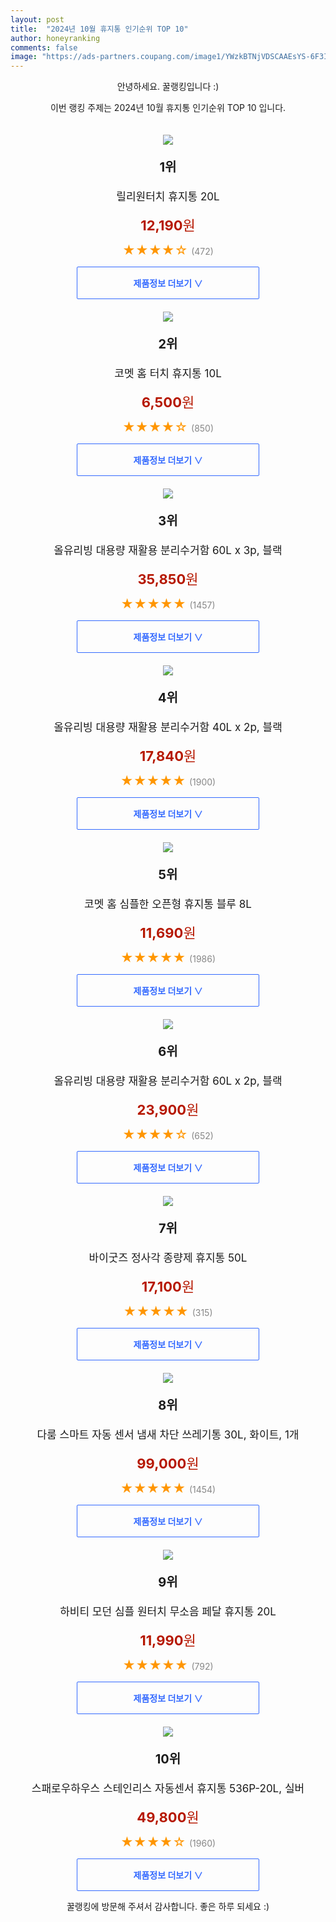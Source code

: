 ```yaml
---
layout: post
title:  "2024년 10월 휴지통 인기순위 TOP 10"
author: honeyranking
comments: false
image: "https://ads-partners.coupang.com/image1/YWzkBTNjVDSCAAEsYS-6F3IGfUeEvqxw6WbUlJQmAdQaYJJiOBU66fLayKxmCMXJi1rwA9yx2QSzL6inIh7-PjmhGXyCN1Zx7pIZGuhT5JcAaXUyYfEwOCA9vFONXz1NctAbtEuveYjOoSuQdE-kpoeJEU2yVGuacrzGR0NuVFyezObB34GUGRUNXOIY3Q4bhHxii3jVbEW7El9Y2dLrQo34tUL0G9Fak5XytKOXvZ9N7quw2okWQxq889Lzs5f9X2uALhi1_JRT_BuS34oRCGeP8jOkyTqMXngZ"
---
```

<p style="text-align: center;">안녕하세요. 꿀랭킹입니다 :)</p>
<p style="text-align: center;">이번 랭킹 주제는 2024년 10월 휴지통 인기순위 TOP 10 입니다.</p><center><img src="https://ads-partners.coupang.com/image1/YWzkBTNjVDSCAAEsYS-6F3IGfUeEvqxw6WbUlJQmAdQaYJJiOBU66fLayKxmCMXJi1rwA9yx2QSzL6inIh7-PjmhGXyCN1Zx7pIZGuhT5JcAaXUyYfEwOCA9vFONXz1NctAbtEuveYjOoSuQdE-kpoeJEU2yVGuacrzGR0NuVFyezObB34GUGRUNXOIY3Q4bhHxii3jVbEW7El9Y2dLrQo34tUL0G9Fak5XytKOXvZ9N7quw2okWQxq889Lzs5f9X2uALhi1_JRT_BuS34oRCGeP8jOkyTqMXngZ" style="margin-top:20px" /></center><p style="text-align: center; font-size: 20px"><b>1위</b></p><p style="text-align: center; font-size: 17px">릴리원터치 휴지통 20L</p><p style="text-align: center;"><span style="color: #b61800; font-size: 22px;"><b>12,190</b>원</span></p><p style="text-align: center;"><span style="color: #ff9600; font-size: 20px;">★★★★☆ </span><span style="color: #878787;">(472)</span></p><center><a href="https://link.coupang.com/re/AFFSDP?lptag=AF3899140&subid=honeyrank&pageKey=8193332177&itemId=425173195&vendorItemId=4046551205&traceid=V0-153-08ba74176aec6602&requestid=20241026090000187223178414&token=31850C%7CMIXED"><div style="font-size: 14px; display: inline-block; padding: 15px 90px; color: #346aff; border-radius: 2px; border: 1px solid #346aff; cursor: pointer;"><b>제품정보 더보기 &or;</b></div></a></center><center><img src="https://ads-partners.coupang.com/image1/yBp_LJdezkxFBPZVyDJufRKHOMKzG3JefZUpI8za2QDvJO-hMkeHXEkQ2KUaIV-ybHo8wUeBecka4jSHdMx_J6TvYZ-2n1UXtEbKE2FcUfutLbGhgWWcDysTVXJMmyTh6m3zFrEIKMgKNfQXWvGUGhobBJ4qNlI6Eimgx49uXIu338Kcrk0w7Ax-k7UChnqOFVuGGdWyihR0dEAsP5vV4nvdM2w4KvO4s2SHNxYO-F2vhq993g3bO-0VwFrO46Ak4Hlts4fIoJQ7NcY9bIexgtlYtghfCfPM520=" style="margin-top:20px" /></center><p style="text-align: center; font-size: 20px"><b>2위</b></p><p style="text-align: center; font-size: 17px">코멧 홈 터치 휴지통 10L</p><p style="text-align: center;"><span style="color: #b61800; font-size: 22px;"><b>6,500</b>원</span></p><p style="text-align: center;"><span style="color: #ff9600; font-size: 20px;">★★★★☆ </span><span style="color: #878787;">(850)</span></p><center><a href="https://link.coupang.com/re/AFFSDP?lptag=AF3899140&subid=honeyrank&pageKey=7373074555&itemId=19023954374&vendorItemId=86148227409&traceid=V0-153-b6954bf4a1910525&requestid=20241026090000187223178414&token=31850C%7CMIXED"><div style="font-size: 14px; display: inline-block; padding: 15px 90px; color: #346aff; border-radius: 2px; border: 1px solid #346aff; cursor: pointer;"><b>제품정보 더보기 &or;</b></div></a></center><center><img src="https://ads-partners.coupang.com/image1/XrWSAMtNfvUXe4I0Xhp1ySSFIMG1SpvgMHoT7Qot26gead5GXP4okgPYt7p9x_U9lS2Ke2oiqxs535U6dG7KQV4wzTQ4k-767u2HaDfpV7O5E2sZq5jxDJkQ0LKygwTYQt3v4B6SbNSDjEZYamuitDgl-q_poliJ4ZKnoQVc0gnIgmsPViCMIAfJ8jWnE5VUdCIO3-iJTnVeTjSJZODJhiTh_T-L2helNOrQVzruDMte-fXauCGB_6rwqZUoH1RtvdpPZgymrOF71t-ggcN2yy9xPEkyBg==" style="margin-top:20px" /></center><p style="text-align: center; font-size: 20px"><b>3위</b></p><p style="text-align: center; font-size: 17px">올유리빙 대용량 재활용 분리수거함 60L x 3p, 블랙</p><p style="text-align: center;"><span style="color: #b61800; font-size: 22px;"><b>35,850</b>원</span></p><p style="text-align: center;"><span style="color: #ff9600; font-size: 20px;">★★★★★ </span><span style="color: #878787;">(1457)</span></p><center><a href="https://link.coupang.com/re/AFFSDP?lptag=AF3899140&subid=honeyrank&pageKey=7867485475&itemId=21483841840&vendorItemId=88537980594&traceid=V0-153-90c305aabc2c40e3&clickBeacon=3e708e70-932d-11ef-bef2-9cef341bd75b%7E3&requestid=20241026090000187223178414&token=31850C%7CMIXED"><div style="font-size: 14px; display: inline-block; padding: 15px 90px; color: #346aff; border-radius: 2px; border: 1px solid #346aff; cursor: pointer;"><b>제품정보 더보기 &or;</b></div></a></center><center><img src="https://ads-partners.coupang.com/image1/zRCq8w9cWmcjlJfuzWjO00Fq1sLPWSvH9A8JzSGwfbOXz5ZjsSkJy16xK6er2A6l8kO5PKHzWO1U-RP5ZdFsRe4M9Ay37B2XoiXi5AXWOy7enNy0bG0bBw6IlG4XUfaha3hCaHOIJNiCyKCvcFzPNr-gFCi850mclXOoZFDTpRFTcZbQqm9RLd4E9FLdqzTqaVFyDTrfuKLTJSPRRPqaIJM0sjG3ofENf5wHN3kpVGf2rKm5BMLb_b3If6ANylI4CW7OHjR9s7O1Wh_QiXTy0JOtEVaBnQ==" style="margin-top:20px" /></center><p style="text-align: center; font-size: 20px"><b>4위</b></p><p style="text-align: center; font-size: 17px">올유리빙 대용량 재활용 분리수거함 40L x 2p, 블랙</p><p style="text-align: center;"><span style="color: #b61800; font-size: 22px;"><b>17,840</b>원</span></p><p style="text-align: center;"><span style="color: #ff9600; font-size: 20px;">★★★★★ </span><span style="color: #878787;">(1900)</span></p><center><a href="https://link.coupang.com/re/AFFSDP?lptag=AF3899140&subid=honeyrank&pageKey=7867485415&itemId=21483841581&vendorItemId=88537980329&traceid=V0-153-0346c17ac4f8212a&clickBeacon=3e708e70-932d-11ef-a938-9a1b35be3c1c%7E3&requestid=20241026090000187223178414&token=31850C%7CMIXED"><div style="font-size: 14px; display: inline-block; padding: 15px 90px; color: #346aff; border-radius: 2px; border: 1px solid #346aff; cursor: pointer;"><b>제품정보 더보기 &or;</b></div></a></center><center><img src="https://ads-partners.coupang.com/image1/cmSpgHg6XRVVnWuVcoS9nKIbDcw4aR79oOPg3-1MQEomTVr_Upexy4Z--qcv9Tt_npuAs02Raj3-yaGmFDV-ezGH-pgNaVvWT4XanjkfzrTE9Wit_Bhv-9lUAcvNkspW2CJ41z_h1RBPZJgHfTWCM169TI0WKuMW1svyhwnGcizClhw797peam6KCm9Zn_j_8FVLz38tkTb3JWImPqzred7hAlIESHL_a9ad9K23hrxRw2u3ecPprFQkThxD2yPTZLbZP0fp_uJJ0D5MvPUMvNJYCDUAyYrfbuVf" style="margin-top:20px" /></center><p style="text-align: center; font-size: 20px"><b>5위</b></p><p style="text-align: center; font-size: 17px">코멧 홈 심플한 오픈형 휴지통 블루 8L</p><p style="text-align: center;"><span style="color: #b61800; font-size: 22px;"><b>11,690</b>원</span></p><p style="text-align: center;"><span style="color: #ff9600; font-size: 20px;">★★★★★ </span><span style="color: #878787;">(1986)</span></p><center><a href="https://link.coupang.com/re/AFFSDP?lptag=AF3899140&subid=honeyrank&pageKey=7658261402&itemId=20395236232&vendorItemId=86148227355&traceid=V0-153-bea26fd3d4c8e674&requestid=20241026090000187223178414&token=31850C%7CMIXED"><div style="font-size: 14px; display: inline-block; padding: 15px 90px; color: #346aff; border-radius: 2px; border: 1px solid #346aff; cursor: pointer;"><b>제품정보 더보기 &or;</b></div></a></center><center><img src="https://ads-partners.coupang.com/image1/nYPrMCyetQdutyX-nSD3yWA1yWYwg_zl9ugfJ4yimn3wLOV-BgV2w8IEkJh1SF6lSEripTXENeCYtZIWy28uG_6KbOADv96d8WVXSI1ia8jFBEimpJUAbGqZIXB__dU_y4Xgi28WCdFRL1uCtRGJhf71uUAJwIiCCq6p4PEwoGIb7kOEVdCG1R2fW1pctXW518mIC95f2GJ1pSjAowVxSxCSfpDOPiFMPglyuv526yxjuIr3JXCDrycZJC9qGSaOmk15wuV9zMUzcBdV-nU0f5kb5Lcrqp1fowGs4Lk=" style="margin-top:20px" /></center><p style="text-align: center; font-size: 20px"><b>6위</b></p><p style="text-align: center; font-size: 17px">올유리빙 대용량 재활용 분리수거함 60L x 2p, 블랙</p><p style="text-align: center;"><span style="color: #b61800; font-size: 22px;"><b>23,900</b>원</span></p><p style="text-align: center;"><span style="color: #ff9600; font-size: 20px;">★★★★☆ </span><span style="color: #878787;">(652)</span></p><center><a href="https://link.coupang.com/re/AFFSDP?lptag=AF3899140&subid=honeyrank&pageKey=7867485471&itemId=21483841838&vendorItemId=88537980579&traceid=V0-153-666e927ad4782cc9&clickBeacon=3e708e70-932d-11ef-924c-31b5bbb15c98%7E3&requestid=20241026090000187223178414&token=31850C%7CMIXED"><div style="font-size: 14px; display: inline-block; padding: 15px 90px; color: #346aff; border-radius: 2px; border: 1px solid #346aff; cursor: pointer;"><b>제품정보 더보기 &or;</b></div></a></center><center><img src="https://ads-partners.coupang.com/image1/JKK1btaxEGeEVW3nJJyJrQ2EXyb1qotJPtBULsmTi-ijomnhp5g2HYWIUQHXVLsnNDFHtmumE1wdhetK1z7KkHaU3rEwTDan2l7RJx4XmwfMQzDTs1jkt7gytFIVTrQ_z0sE53mIcYBhELRNk4KCFW7Jqan8vWxaudb-0xw4bhCHKs3ra0SMcUg4-OazoSkwWWKF9N7g5K1Hp1LYkRPJYyeY1SY2ZY9JChVfUE2iPtCnS5-K5-r_uqY8V-SV7RN6ka4sWtlS2D8mR2Em1HYASLVdZ8GZwjs70SY=" style="margin-top:20px" /></center><p style="text-align: center; font-size: 20px"><b>7위</b></p><p style="text-align: center; font-size: 17px">바이굿즈 정사각 종량제 휴지통 50L</p><p style="text-align: center;"><span style="color: #b61800; font-size: 22px;"><b>17,100</b>원</span></p><p style="text-align: center;"><span style="color: #ff9600; font-size: 20px;">★★★★★ </span><span style="color: #878787;">(315)</span></p><center><a href="https://link.coupang.com/re/AFFSDP?lptag=AF3899140&subid=honeyrank&pageKey=5354271643&itemId=7882824106&vendorItemId=75172335343&traceid=V0-153-931b75839bafe129&requestid=20241026090000187223178414&token=31850C%7CMIXED"><div style="font-size: 14px; display: inline-block; padding: 15px 90px; color: #346aff; border-radius: 2px; border: 1px solid #346aff; cursor: pointer;"><b>제품정보 더보기 &or;</b></div></a></center><center><img src="https://ads-partners.coupang.com/image1/CX1rRboUoqrB0TzhCdm2G_-TYCTRTt31OpBRxK0edylgrvKSAnHdIOj8Y_HJiUBQKJmOf8WlZuLyDGr0ENX-sFASwzEkveLJMAq32_ClHwDgBNnNEOY3-JjUtCIzSRnlsFix9-vUlgbtIcbk4o4ueHZ_D8rmMkLnYof-N-1sQf_344DNUfIB_C6cEQ_pSTUfPFFzvyngVej_zIlsgr6UpeEe_ReqthMXf5xTBHtiK_DWV-10oqGn49hCt0w2TdqE1kgplKO4J6bFHAc3nvER6WSxRlzyWL-9KbQXlCA4XGky0FogVGRmPBy-6vBYwQ==" style="margin-top:20px" /></center><p style="text-align: center; font-size: 20px"><b>8위</b></p><p style="text-align: center; font-size: 17px">다룸 스마트 자동 센서 냄새 차단 쓰레기통 30L, 화이트, 1개</p><p style="text-align: center;"><span style="color: #b61800; font-size: 22px;"><b>99,000</b>원</span></p><p style="text-align: center;"><span style="color: #ff9600; font-size: 20px;">★★★★★ </span><span style="color: #878787;">(1454)</span></p><center><a href="https://link.coupang.com/re/AFFSDP?lptag=AF3899140&subid=honeyrank&pageKey=7648577421&itemId=20344548270&vendorItemId=87429229575&traceid=V0-153-df734a6f16ed5708&clickBeacon=3e708e70-932d-11ef-aead-79628a95b41d%7E3&requestid=20241026090000187223178414&token=31850C%7CMIXED"><div style="font-size: 14px; display: inline-block; padding: 15px 90px; color: #346aff; border-radius: 2px; border: 1px solid #346aff; cursor: pointer;"><b>제품정보 더보기 &or;</b></div></a></center><center><img src="https://ads-partners.coupang.com/image1/G-b28VmKl6UPXhMBG9rFgnMZuyE3ISAe5vBGWZC02FTSO8RL_BCyBd77-o2xNrwaWbtR68pDyUaYQFaOV8wKCYpY1-zGcwQ0MFIGb1_ltVrtOwULqUm-X6UVtNlXznVrkUg1tG7fJtDnS6FWX_5XL5Us6r7i_ScoXQtmyqFNixHGeelzUNaOLHh42_vHbTbEauXj39aRRMs14kRC4QS6WLDO0-9ZlfqxxdAaaQKm1gGIzRDkdlAPsUw3_1RNHCNnLzNyCv5inpbcs2V1qd1Ny9Qy62weF4rdYw==" style="margin-top:20px" /></center><p style="text-align: center; font-size: 20px"><b>9위</b></p><p style="text-align: center; font-size: 17px">하비티 모던 심플 원터치 무소음 페달 휴지통 20L</p><p style="text-align: center;"><span style="color: #b61800; font-size: 22px;"><b>11,990</b>원</span></p><p style="text-align: center;"><span style="color: #ff9600; font-size: 20px;">★★★★★ </span><span style="color: #878787;">(792)</span></p><center><a href="https://link.coupang.com/re/AFFSDP?lptag=AF3899140&subid=honeyrank&pageKey=8320448858&itemId=23282661842&vendorItemId=87863854669&traceid=V0-153-453dd691a7f37a33&requestid=20241026090000187223178414&token=31850C%7CMIXED"><div style="font-size: 14px; display: inline-block; padding: 15px 90px; color: #346aff; border-radius: 2px; border: 1px solid #346aff; cursor: pointer;"><b>제품정보 더보기 &or;</b></div></a></center><center><img src="https://ads-partners.coupang.com/image1/Ih-FTB_zRQWz1NRLIuHcpvN-6pUWsTiqlwTQKJbajuibFsqVzorT5tn_PN1YfXMN5mZNB0K0QlaapVhFYHwe1rUTFT_KZ1-Dm3eZkFDkGdrBo4j9NEzLDJTy9czCbQYI8H4gbi-OKSq2CAz21FgWiBYoaWpPOmciggp0yR7KAzWCVuf9UvTZQfQbRfRrbuTbLdAJER9L1WfsNLMQoWmCTzZpzlyV2OnHu6DP0PMnA9VBfcAjHFAB3jJBWK1L9ucgE-H0i8Oxg6UpGRpCz-jkBiIm8FF8FgehoTCJgSl50VwQ" style="margin-top:20px" /></center><p style="text-align: center; font-size: 20px"><b>10위</b></p><p style="text-align: center; font-size: 17px">스패로우하우스 스테인리스 자동센서 휴지통 536P-20L, 실버</p><p style="text-align: center;"><span style="color: #b61800; font-size: 22px;"><b>49,800</b>원</span></p><p style="text-align: center;"><span style="color: #ff9600; font-size: 20px;">★★★★☆ </span><span style="color: #878787;">(1960)</span></p><center><a href="https://link.coupang.com/re/AFFSDP?lptag=AF3899140&subid=honeyrank&pageKey=6401083576&itemId=3811032700&vendorItemId=91065999644&traceid=V0-153-d1bc42e952c91a56&clickBeacon=3e708e70-932d-11ef-9b0b-95416a2db7a4%7E3&requestid=20241026090000187223178414&token=31850C%7CMIXED"><div style="font-size: 14px; display: inline-block; padding: 15px 90px; color: #346aff; border-radius: 2px; border: 1px solid #346aff; cursor: pointer;"><b>제품정보 더보기 &or;</b></div></a></center><p style="text-align: center;">꿀랭킹에 방문해 주셔서 감사합니다. 좋은 하루 되세요 :)</p>